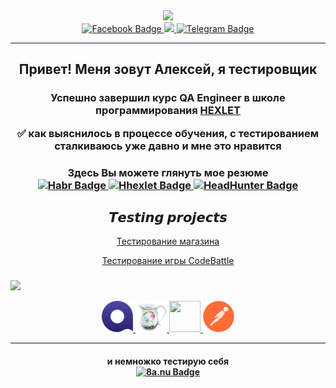 <div id="header" align="center">
  <img src="https://media.giphy.com/media/j0HjChGV0J44KrrlGv/giphy.gif" width="150"/>
</div>
<div id="badges" align="center">
  <a href=https://www.facebook.com/profile.php?id=100003375986979>
    <img src="https://img.shields.io/badge/facebook-blue?logo=facebook&logoColor=white" alt="Facebook Badge"/>
  </a>
  <a href=https://mail.google.com/>
    <img src="https://img.shields.io/badge/Gmail-red?logo=Gmail&logoColor=grey"/>
  </a>
  <a href=https://t.me/ash1291tt>
    <img src="https://img.shields.io/badge/telegram-blue?logo=telegram&logoColor=white" alt="Telegram Badge"/>
  </a>
</div>

___

<h2 align="center"> Привет! Меня зовут Алексей, я тестировщик </a>
<h3 align="center">Успешно завершил курс QA Engineer в школе программирования <a href="https://ru.hexlet.io/" target="_blank">HEXLET</a>

:white_check_mark: как выяснилось в процессе обучения, с тестированием сталкиваюсь уже давно и мне это нравится

<h3 align="center">Здесь Вы можете глянуть мое резюме </a>
<div id="badges" align="center">
  <a href=https://career.habr.com/ash_800>
    <img src="https://img.shields.io/badge/Habr-blue?logo=Habr&logoColor=white" alt="Habr Badge"/>
  </a>
  <a href=https://cv.hexlet.io/ru/resumes/2293>
    <img src="https://img.shields.io/badge/Hexlet-blue" alt="Hhexlet Badge"/>
  </a>
  <a href=https://rostov.hh.ru/resume/da475ca5ff0609c57b0039ed1f383966774c52>
    <img src="https://img.shields.io/badge/HeadHunter-blue" alt="HeadHunter Badge"/>
  </a>
</div>

## <h2 align="center">𝙏𝙚𝙨𝙩𝙞𝙣𝙜 𝙥𝙧𝙤𝙟𝙚𝙘𝙩𝙨 </a>

  
<p align="center"> 
<a href="https://github.com/Shvidunov/Little-store-testing">Тестирование магазина</a>
</p>

<p align="center">   
<a href="https://github.com/Shvidunov/CodeBattle-Game-testing">Тестирование игры CodeBattle</a>
</p>

###


![](https://github-profile-summary-cards.vercel.app/api/cards/stats?username=Shvidunov&theme=solarized_dark)


<p align="center">
<a href="https://qase.io/">
<img src="https://github.com/qajenna/qajenna/blob/main/icons/Qase.io.png" alt="Qase.io" width="50" height="50" />
</a>
<a href="https://www.charlesproxy.com/">
<img src="https://github.com/qajenna/qajenna/blob/main/icons/Charles.png" alt="Charles" width="50" height="50" />
</a>
<a href="https://www.selenium.dev/selenium-ide/">
<img src="https://www.selenium.dev/selenium-ide/img/selenium-ide128.png" width="50" height="50" />
</a>
<a href="https://www.postman.com/">
<img src="https://github.com/qajenna/qajenna/blob/main/icons/Postman.png" alt="Postman" width="50" height="50" />
</a>
</p>


***

<h4 align="center"> и немножко тестирую себя </a>
  
<div id="badges" align="center">
   <a href=https://www.8a.nu/user/alexey-shvidunov>
    <img src="https://img.shields.io/badge/8a.nu-red" alt="8a.nu Badge"/>
  </a>
</div>
